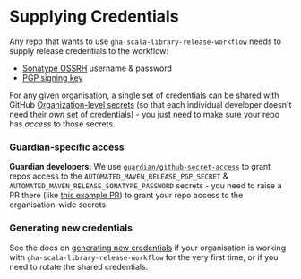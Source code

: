 # Supplying Credentials

Any repo that wants to use `gha-scala-library-release-workflow` needs to supply release credentials
to the workflow:

* [Sonatype OSSRH](https://central.sonatype.org/publish/publish-guide/) username & password
* [PGP signing key](https://central.sonatype.org/publish/requirements/gpg/)

For any given organisation, a single set of credentials can be shared with GitHub
[Organization-level secrets](https://docs.github.com/en/actions/security-guides/using-secrets-in-github-actions#creating-secrets-for-an-organization)
(so that each individual developer doesn't need their _own_ set of credentials) - you just need to make sure your repo
has _access_ to those secrets.

### Guardian-specific access

**Guardian developers:** We use [`guardian/github-secret-access`](https://github.com/guardian/github-secret-access)
to grant repos access to the `AUTOMATED_MAVEN_RELEASE_PGP_SECRET` & `AUTOMATED_MAVEN_RELEASE_SONATYPE_PASSWORD`
secrets - you need to raise a PR there (like [this example PR](https://github.com/guardian/github-secret-access/pull/24))
to grant your repo access to the organisation-wide secrets.

### Generating new credentials

See the docs on [generating new credentials](generating-credentials.md) if your organisation is working with
`gha-scala-library-release-workflow` for the very first time, or if you need to rotate the shared credentials.